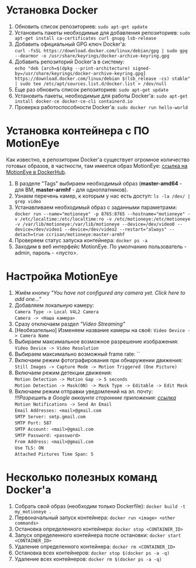 # Установка Docker
1. Обновить список репозиториев: `sudo apt-get update`
2. Установить пакеты необходимые для добавления репозиториев: `sudo apt-get install ca-certificates curl gnupg lsb-release`
3. Добавить официальный GPG ключ Docker'a:  
`curl -fsSL https://download.docker.com/linux/debian/gpg | sudo gpg --dearmor -o /usr/share/keyrings/docker-archive-keyring.gpg`
4. Добавить репозиторий Docker'a в систему:  
`echo "deb [arch=$(dpkg --print-architecture) signed-by=/usr/share/keyrings/docker-archive-keyring.gpg] https://download.docker.com/linux/debian $(lsb_release -cs) stable" | sudo tee /etc/apt/sources.list.d/docker.list > /dev/null`
5. Еще раз обновить список репозиториев: `sudo apt-get update`
6. Установить пакеты, необходимые для работы Docker'a: `sudo apt-get install docker-ce docker-ce-cli containerd.io`
7. Проверка работоспособности Docker'a: `sudo docker run hello-world`

# Установка контейнера с ПО MotionEye
Как известно, в репозитории Docker'a существует огромное количество готовых образов, в частности, там имеется образ MotionEye: [cсылка на MotionEye в DockerHub](https://hub.docker.com/r/ccrisan/motioneye/).  
1. В разделе "Tags" выбираем необходимый образ (**master-amd64** - для ВМ, **master-armhf** - для одноплатников).
2. Узнаем перечень камер, к которым у нас есть доступ: `ls -la /dev/ | grep video`
3. Устанавливаем необходимый образ с заданными параметрами:  
`docker run --name="motioneye" -p 8765:8765 --hostname="motioneye" -v /etc/localtime:/etc/localtime:ro -v /etc/motioneye:/etc/motioneye -v /var/lib/motioneye:/var/lib/motioneye --device=/dev/video0 --device=/dev/video1 --device=/dev/video2 --restart="always" --detach=true ccrisan/motioneye:master-armhf`
4. Проверяем статус запуска контейнера: `docker ps -a`
5. Заходим в веб интерфейс MotionEye. По умолчанию пользователь - admin, пароль - <пусто>.

# Настройка MotionEye
1. Жмём кнопку *"You have not configured any camera yet. Click here to add one..."*
2. Добавляем локальную камеру:  
`Camera Type -> Local V4L2 Camera`  
`Camera -> <Наша камера>`
3. Сразу отключаем раздел *"Video Streaming"*
4. [Необязательно] Изменяем название камеры на своё: `Video Device -> Camera Name`
5. Выбираем максимальное возможное разрешение изображения: `Video Device -> Video Resolution`
6. Выбираем максимально возможный frame rate: ``
7. Включаем режим фотографирования при обнаружении движения: `Still Images -> Capture Mode -> Motion Triggered (One Picture)`
8. Включаем режим детекции движения:  
`Motion Detection -> Motion Gap -> 5 seconds`  
`Motion Detection -> Mask(ON) -> Mask Type -> Editable -> Edit Mask`
9. Включаем режим отправки уведомлений на эл. почту:  
*!!!Разрешить в Google аккаунте сторонние приложения: [ссылка](https://myaccount.google.com/lesssecureapps)*  
`Motion Notifications -> Send An Email`  
`Email Addresses: <mail>@gmail.com`  
`SMTP Server: smtp.gmail.com`  
`SMTP Port: 587`  
`SMTP Account: <mail>@gmail.com`  
`SMTP Password: <password>`  
`From Address: <mail>@gmail.com`  
`Use TLS: ON`  
`Attached Pictures Time Span: 5`  

# Несколько полезных команд Docker'a
1. Собрать свой образ (необходим только Dockerfile): `docker build -t my_motioneye .`
2. Первоначальный запуск контейнера: `docker run <image> <other commands>`
3. Остановка определенного контейнера: `docker stop <CONTAINER_ID>`
4. Запуск определенного контейнера после остановки: `docker start <CONTAINER_ID>`
5. Удаление определенного контейнера: `docker rm <CONTAINER_ID>`
6. Остановка всех контейнеров: `docker stop $(docker ps -a -q)`
7. Удаление всех контейнеров: `docker rm $(docker ps -a -q)`
